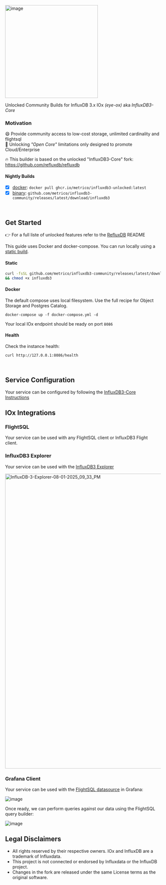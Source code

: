 <img width="300" alt="image" src="https://github.com/user-attachments/assets/44d2c1b0-4ec8-4d39-a75c-384e9e0a3f89" />

Unlocked Community Builds for InfluxDB 3.x IOx _(eye-ox)_ aka _InfluxDB3-Core_

### Motivation
😄 Provide community access to low-cost storage, unlimited cardinality and flightsql<br>
🥵‍ Unlocking _"Open Core"_ limitations only designed to promote Cloud/Enterprise<br>

🔥 This builder is based on the unlocked "InfluxDB3-Core" fork: https://github.com/refluxdb/refluxdb<br>

#### Nightly Builds
- [x] [docker](https://github.com/metrico/influxdb3-community/pkgs/container/influxdb3-unlocked): `docker pull ghcr.io/metrico/influxdb3-unlocked:latest`
- [x] [binary](https://github.com/metrico/influxdb3-community/releases): `github.com/metrico/influxdb3-community/releases/latest/download/influxdb3`

<br>

## Get Started

👉 For a full liste of unlocked features refer to the [RefluxDB](https://github.com/refluxdb/refluxdb) README

This guide uses Docker and docker-compose. You can run locally using a [static build](https://github.com/metrico/influxdb3-community/releases).

#### Static
```bash
curl -fsSL github.com/metrico/influxdb3-community/releases/latest/download/influxdb3 -O \
&& chmod +x influxdb3
```

#### Docker

The default compose uses local filesystem. Use the full recipe for Object Storage and Postgres Catalog.

```
docker-compose up -f docker-compose.yml -d
```

Your local IOx endpoint should be ready on port `8086`

#### Health

Check the instance health: 
```
curl http://127.0.0.1:8086/health
```


<br>

## Service Configuration

Your service can be configured by following the [InfluxDB3-Core Instructions](https://docs.influxdata.com/influxdb3/core/get-started/setup/)

                                                        
## IOx Integrations

### FlightSQL

Your service can be used with any FlightSQL client or InfluxDB3 Flight client. 
  
### InfluxDB3 Explorer

Your service can be used with the [InfluxDB3 Explorer](https://docs.influxdata.com/influxdb3/explorer/)

<img width="1317" height="952" alt="InfluxDB-3-Explorer-08-01-2025_09_33_PM" src="https://github.com/user-attachments/assets/c015cedf-677e-4493-9721-2e99eeb2d359" />

### Grafana Client

Your service can be used with the [FlightSQL datasource](https://github.com/influxdata/grafana-flightsql-datasource) in Grafana:

![image](https://user-images.githubusercontent.com/1423657/239708678-8e947ae0-6710-4ae4-85c1-903f4c06b085.png)

Once ready, we can perform queries against our data using the FlightSQL query builder:

![image](https://user-images.githubusercontent.com/1423657/239708634-30b48942-d630-4feb-887d-5b6dc37f54d3.png)
                                                        

## Legal Disclaimers
  
- All rights reserved by their respective owners. IOx and InfluxDB are a trademark of Influxdata.   
- This project is not connected or endorsed by Influxdata or the InfluxDB project.
- Changes in the fork are released under the same License terms as the original software. 
  

